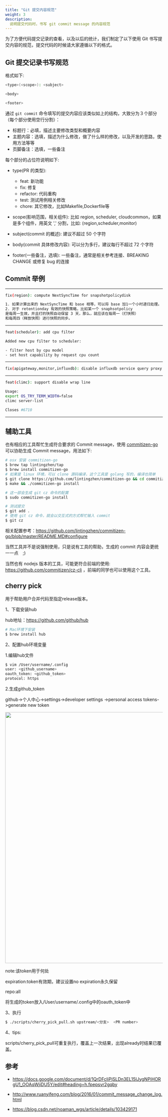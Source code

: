 ```yaml
---
title: "Git 提交内容规范"
weight: 3
description:
  说明提交代码时，书写 git commit message 的内容规范
---
```


为了方便代码提交记录的查看，以及以后的统计，我们制定了以下使用 Git 书写提交内容的规范，提交代码的时候请大家遵循以下的格式。

## Git 提交记录书写规范

格式如下:

```bash
<type>(<scope>): <subject>

<body>

<footer>
```

通过 `git commit` 命令填写的提交内容应该类似如上的结构，大致分为３个部分（每个部分使用空行分割）：

- 标题行：必填，描述主要修改类型和概要内容
- 主题内容：选填，描述为什么修改，做了什么样的修改，以及开发的思路，使用方法等等
- 页脚备注：选填，一些备注

每个部分的占位符说明如下:

- type(PR 的类型):
    - feat: 新功能
    - fix: 修复
    - refactor: 代码重构
    - test: 测试用例相关修改
    - chore: 其它修改，比如Makefile,Dockerfile等

- scope(影响范围，相关组件): 比如 region, scheduler, cloudcommon，如果是多个组件，用英文 ',' 分割，比如: (region,scheduler,monitor)

- subject(commit 的概述): 建议不超过 50 个字符

- body(commit 具体修改内容): 可以分为多行，建议每行不超过 72 个字符

- footer(一些备注，选填): 一些备注，通常是相关参考连接、BREAKING CHANGE 或修复 bug 的连接

## Commit 举例

----

```bash
fix(region): compute NextSyncTime for snapshotpolicydisk

1. 如果计算出来的 NextSyncTime 和 base 相等，可以将 base 加1一个小时递归处理。
2. 对于 retentionday 有效的快照策略，比如某一个 snaphsotpolicy
是每周一生效，并且打的快照自动保留 3 天，那么，就应该在每周一（打快照）
和每周四（释放快照）进行快照的同步。
```
----

```bash
feat(scheduler): add cpu filter

Added new cpu filter to scheduler:

- filter host by cpu model
- set host capability by request cpu count
```
----

```bash
fix(apigateway,monitor,influxdb): disable influxdb service query proxy
```
----

```bash
feat(climc): support disable wrap line

Usage:
export OS_TRY_TERM_WIDTH=false
climc server-list

Closes #6710
```
----

## 辅助工具

也有相应的工具帮忙生成符合要求的 Commit message，使用 [commitizen-go](https://github.com/lintingzhen/commitizen-go) 可以协助生成 Commit message，用法如下:

```bash
# osx 安装 commitizen-go
$ brew tap lintingzhen/tap
$ brew install commitizen-go
# 如果是 linux 环境，可以 clone 源码编译，这个工具是 golang 写的，编译也简单
$ git clone https://github.com/lintingzhen/commitizen-go && cd commitizen-go
$ make && ./commitizen-go install

# 这一部会生成 git cz 命令的配置
$ sudo commitizen-go install

# 测试提交
$ git add .
# 使用 git cz 命令，就会以交互式的方式帮忙输入 commit
$ git cz
```

相关配置参考：https://github.com/lintingzhen/commitizen-go/blob/master/README.MD#configure

当然工具并不是说强制使用，只是说有工具的帮助，生成的 commit 内容会更统一一点　;)

当然也有 nodejs 版本的工具，可能更符合前端的使用: https://github.com/commitizen/cz-cli ，前端的同学也可以使用这个工具。


## cherry pick

用于帮助用户合并代码至指定release版本。

1、下载安装hub

  hub地址：https://github.com/github/hub
```bash
# Mac环境下安装
$ brew install hub
```
2、配置hub环境变量

1.编辑hub文件
```bash
$ vim /User/username/.config
user: <github_username>
oauth_token: <github_token>
protocol: https
```
2.生成github_token

github->个人中心->settings->developer settings ->personal access tokens->generate new token

<img src="../images/github_token_location.png" width="800">


note:该token用于何处

expiration:token有效期，建议设置no expiration永久保留

repo:all

将生成的token放入/User/username/.config中的oauth_token中

3、执行

```bash
$ ./scripts/cherry_pick_pull.sh upstream/<分支>  <PR number>
```

4、tips: 

scripts/cherry_pick_pull可重复执行，覆盖上一次结果，出现already时结果已覆盖。


## 参考

- https://docs.google.com/document/d/1QrDFcIiPjSLDn3EL15IJygNPiHORgU1_OOAqWjiDU5Y/edit#heading=h.fpepsvr2gqby

- http://www.ruanyifeng.com/blog/2016/01/commit_message_change_log.html

- https://blog.csdn.net/noaman_wgs/article/details/103429171
